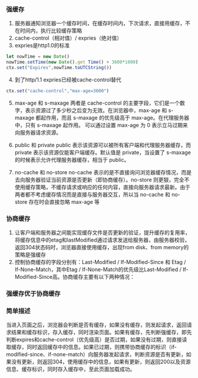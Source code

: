 ### 强缓存
1. 服务器通知浏览器一个缓存时间，在缓存时间内，下次请求，直接用缓存，不在时间内，执行比较缓存策略
2. cache-control（相对值）/ expries（绝对值）
3. expries是http1.0的标准
```js
let nowTime = new Date()
nowTime.setTime(new Date().get Time() + 3600*1000)
ctx.set("Expires",nowTime.toUTCString())
```
4. 到了http/1.1 expries已经被cache-control替代
```js
ctx.set("cache-control","max-age=3600")
```
5. max-age 和 s-maxage
两者是 cache-control 的主要字段，它们是一个数字，表示资源过了多少秒之后变为无效。在浏览器中，max-age 和 s-maxage 都起作用，而且 s-maxage 的优先级高于 max-age。在代理服务器中，只有 s-maxage 起作用。 可以通过设置 max-age 为 0 表示立马过期来向服务器请求资源。

6. public 和 private
public 表示该资源可以被所有客户端和代理服务器缓存，而 private 表示该资源仅能客户端缓存。默认值是 private，当设置了 s-maxage 的时候表示允许代理服务器缓存，相当于 public。

7. no-cache 和 no-store
no-cache 表示的是不直接询问浏览器缓存情况，而是去向服务器验证当前资源是否更新（即协商缓存）。no-store 则更狠，完全不使用缓存策略，不缓存请求或响应的任何内容，直接向服务器请求最新。由于两者都不考虑缓存情况而是直接与服务器交互，所以当 no-cache 和 no-store 存在时会直接忽略 max-age 等

### 协商缓存
1. 让客户端和服务器之间能实现缓存文件是否更新的验证，提升缓存的复用率，将缓存信息中的etag和lastModified通过请求发送给服务器，由服务器校验，返回304状态码时，浏览器直接使用缓存，出现from disk、from memory的策略是强缓存
2. 控制协商缓存的字段分别有：Last-Modified / If-Modified-Since 和 Etag / If-None-Match，其中Etag / If-None-Match的优先级比Last-Modified / If-Modified-Since高。协商缓存主要有以下两种情况：
### 强缓存优于协商缓存


### 简单描述
当进入页面之后，浏览器会判断是否有缓存，如果没有缓存，则发起请求，返回请求结果和缓存标识，存入缓存，同时渲染页面。如果有缓存，先判断强缓存，即先判断expires和cache-control（优先级高）是否过期，如果没有过期，则直接读取缓存，同时返回缓存中的信息。如果已过期，则携带协商缓存的标识（if-modified-since、if-none-match）向服务器发起请求，判断资源是否有更新，如果没有更新，则返回304，使用缓存中的信息，如果有更新，则返回200以及资源信息、缓存标识，同时存入缓存中，至此页面加载成功。




